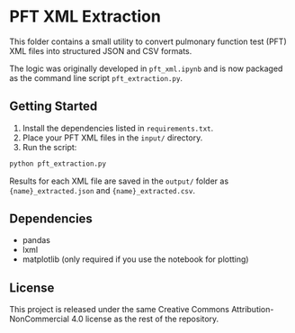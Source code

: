 # PFT XML Extraction

This folder contains a small utility to convert pulmonary function test (PFT) XML files into structured JSON and CSV formats.

The logic was originally developed in `pft_xml.ipynb` and is now packaged as the command line script `pft_extraction.py`.

## Getting Started

1. Install the dependencies listed in `requirements.txt`.
2. Place your PFT XML files in the `input/` directory.
3. Run the script:

```bash
python pft_extraction.py
```

Results for each XML file are saved in the `output/` folder as `{name}_extracted.json` and `{name}_extracted.csv`.

## Dependencies

- pandas
- lxml
- matplotlib (only required if you use the notebook for plotting)

## License

This project is released under the same Creative Commons Attribution-NonCommercial 4.0 license as the rest of the repository.
